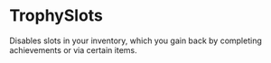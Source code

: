 TrophySlots
===========

Disables slots in your inventory, which you gain back by completing achievements or via certain items.
